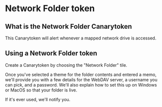 # Network Folder token

## What is the Network Folder Canarytoken

This Canarytoken will alert whenever a mapped network drive is accessed.

## Using a Network Folder token

Create a Canarytoken by choosing the "Network Folder" tile. 

Once you've selected a theme for the folder contents and entered a memo, we'll provide you with a few details for the WebDAV server, a username you can pick, and a password.
We'll also explain how to set this up on Windows or MacOS so that your folder is live.

If it's ever used, we'll notify you.